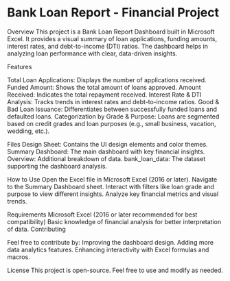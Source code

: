 # Bank Loan Report - Financial Project

Overview
This project is a Bank Loan Report Dashboard built in Microsoft Excel. It provides a visual summary of loan applications, funding amounts, interest rates, and debt-to-income (DTI) ratios. The dashboard helps in analyzing loan performance with clear, data-driven insights.

Features

Total Loan Applications: Displays the number of applications received.
Funded Amount: Shows the total amount of loans approved.
Amount Received: Indicates the total repayment received.
Interest Rate & DTI Analysis: Tracks trends in interest rates and debt-to-income ratios.
Good & Bad Loan Issuance: Differentiates between successfully funded loans and defaulted loans.
Categorization by Grade & Purpose: Loans are segmented based on credit grades and loan purposes (e.g., small business, vacation, wedding, etc.).

Files
Design Sheet: Contains the UI design elements and color themes.
Summary Dashboard: The main dashboard with key financial insights.
Overview: Additional breakdown of data.
bank_loan_data: The dataset supporting the dashboard analysis.

How to Use
Open the Excel file in Microsoft Excel (2016 or later).
Navigate to the Summary Dashboard sheet.
Interact with filters like loan grade and purpose to view different insights.
Analyze key financial metrics and visual trends.

Requirements
Microsoft Excel (2016 or later recommended for best compatibility)
Basic knowledge of financial analysis for better interpretation of data.
Contributing

Feel free to contribute by:
Improving the dashboard design.
Adding more data analytics features.
Enhancing interactivity with Excel formulas and macros.

License
This project is open-source. Feel free to use and modify as needed.
